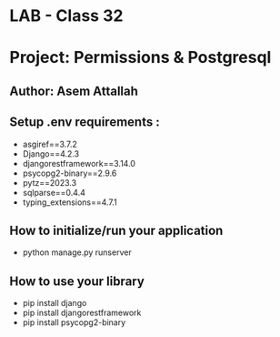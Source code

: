 # LAB - Class 32
# Project: Permissions & Postgresql
## Author: Asem Attallah


## Setup .env requirements :
* asgiref==3.7.2
* Django==4.2.3
* djangorestframework==3.14.0
* psycopg2-binary==2.9.6
* pytz==2023.3
* sqlparse==0.4.4
* typing_extensions==4.7.1


## How to initialize/run your application 
* python manage.py runserver

## How to use your library
* pip install django
* pip install djangorestframework
* pip install psycopg2-binary
